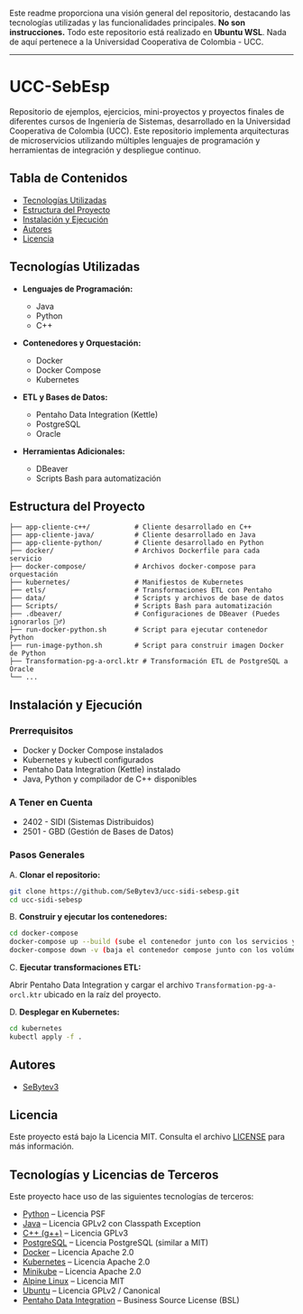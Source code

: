 Este readme proporciona una visión general del repositorio, destacando las tecnologías utilizadas y las funcionalidades principales. **No son instrucciones.** Todo este repositorio está realizado en **Ubuntu WSL**. Nada de aquí pertenece a la Universidad Cooperativa de Colombia - UCC.

---

# UCC-SebEsp

Repositorio de ejemplos, ejercicios, mini-proyectos y proyectos finales de diferentes cursos de Ingeniería de Sistemas, desarrollado en la Universidad Cooperativa de Colombia (UCC). Este repositorio implementa arquitecturas de microservicios utilizando múltiples lenguajes de programación y herramientas de integración y despliegue continuo.

## Tabla de Contenidos

* [Tecnologías Utilizadas](#tecnologías-utilizadas)
* [Estructura del Proyecto](#estructura-del-proyecto)
* [Instalación y Ejecución](#instalación-y-ejecución)
* [Autores](#autores)
* [Licencia](#licencia)

## Tecnologías Utilizadas

* **Lenguajes de Programación:**

  * Java
  * Python
  * C++

* **Contenedores y Orquestación:**

  * Docker
  * Docker Compose
  * Kubernetes

* **ETL y Bases de Datos:**

  * Pentaho Data Integration (Kettle)
  * PostgreSQL
  * Oracle

* **Herramientas Adicionales:**

  * DBeaver
  * Scripts Bash para automatización

## Estructura del Proyecto

```
├── app-cliente-c++/           # Cliente desarrollado en C++
├── app-cliente-java/          # Cliente desarrollado en Java
├── app-cliente-python/        # Cliente desarrollado en Python
├── docker/                    # Archivos Dockerfile para cada servicio
├── docker-compose/            # Archivos docker-compose para orquestación
├── kubernetes/                # Manifiestos de Kubernetes
├── etls/                      # Transformaciones ETL con Pentaho
├── data/                      # Scripts y archivos de base de datos
├── Scripts/                   # Scripts Bash para automatización
├── .dbeaver/                  # Configuraciones de DBeaver (Puedes ignorarlos 🤷‍♂️)
├── run-docker-python.sh       # Script para ejecutar contenedor Python
├── run-image-python.sh        # Script para construir imagen Docker de Python
├── Transformation-pg-a-orcl.ktr # Transformación ETL de PostgreSQL a Oracle
└── ...
```

## Instalación y Ejecución

### Prerrequisitos

* Docker y Docker Compose instalados
* Kubernetes y kubectl configurados
* Pentaho Data Integration (Kettle) instalado
* Java, Python y compilador de C++ disponibles

### A Tener en Cuenta
* 2402 - SIDI (Sistemas Distribuidos)
* 2501 - GBD (Gestión de Bases de Datos)

### Pasos Generales

A. **Clonar el repositorio:**

   ```bash
   git clone https://github.com/SeBytev3/ucc-sidi-sebesp.git
   cd ucc-sidi-sebesp
   ```

B. **Construir y ejecutar los contenedores:**

   ```bash
   cd docker-compose
   docker-compose up --build (sube el contenedor junto con los servicios y parametros)
   docker-compose down -v (baja el contenedor compose junto con los volúmenes)
   ```

C. **Ejecutar transformaciones ETL:**

   Abrir Pentaho Data Integration y cargar el archivo `Transformation-pg-a-orcl.ktr` ubicado en la raíz del proyecto.

D. **Desplegar en Kubernetes:**

   ```bash
   cd kubernetes
   kubectl apply -f .
   ```

## Autores

* [SeBytev3](https://github.com/SeBytev3)

## Licencia

Este proyecto está bajo la Licencia MIT. Consulta el archivo [LICENSE](LICENSE) para más información.

## Tecnologías y Licencias de Terceros

Este proyecto hace uso de las siguientes tecnologías de terceros:

- [Python](https://www.python.org/) – Licencia PSF
- [Java](https://www.oracle.com/java/) – Licencia GPLv2 con Classpath Exception
- [C++ (g++)](https://gcc.gnu.org/) – Licencia GPLv3
- [PostgreSQL](https://www.postgresql.org/) – Licencia PostgreSQL (similar a MIT)
- [Docker](https://www.docker.com/) – Licencia Apache 2.0
- [Kubernetes](https://kubernetes.io/) – Licencia Apache 2.0
- [Minikube](https://minikube.sigs.k8s.io/) – Licencia Apache 2.0
- [Alpine Linux](https://alpinelinux.org/) – Licencia MIT
- [Ubuntu](https://ubuntu.com/) – Licencia GPLv2 / Canonical
- [Pentaho Data Integration](https://pentaho.com/pentaho-developer-edition/) – Business Source License (BSL)
